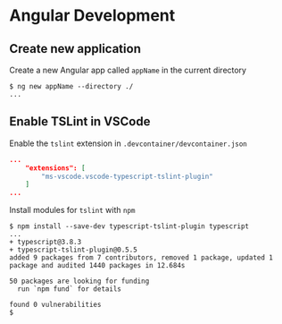 # Angular Development

## Create new application

Create a new Angular app called `appName` in the current directory

```shell
$ ng new appName --directory ./
...
```

## Enable TSLint in VSCode

Enable the `tslint` extension in `.devcontainer/devcontainer.json`

```json
...
    "extensions": [
        "ms-vscode.vscode-typescript-tslint-plugin"
    ]
...
```

Install modules for `tslint` with `npm`

```shell
$ npm install --save-dev typescript-tslint-plugin typescript
...
+ typescript@3.8.3
+ typescript-tslint-plugin@0.5.5
added 9 packages from 7 contributors, removed 1 package, updated 1 package and audited 1440 packages in 12.684s

50 packages are looking for funding
  run `npm fund` for details

found 0 vulnerabilities
$
```
